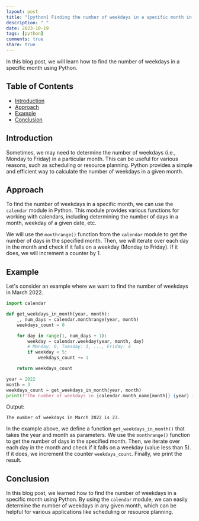 ```yaml
---
layout: post
title: "[python] Finding the number of weekdays in a specific month in Python"
description: " "
date: 2023-10-19
tags: [python]
comments: true
share: true
---
```


In this blog post, we will learn how to find the number of weekdays in a specific month using Python.

## Table of Contents

- [Introduction](#introduction)
- [Approach](#approach)
- [Example](#example)
- [Conclusion](#conclusion)

## Introduction

Sometimes, we may need to determine the number of weekdays (i.e., Monday to Friday) in a particular month. This can be useful for various reasons, such as scheduling or resource planning. Python provides a simple and efficient way to calculate the number of weekdays in a given month.

## Approach

To find the number of weekdays in a specific month, we can use the `calendar` module in Python. This module provides various functions for working with calendars, including determining the number of days in a month, weekday of a given date, etc.

We will use the `monthrange()` function from the `calendar` module to get the number of days in the specified month. Then, we will iterate over each day in the month and check if it falls on a weekday (Monday to Friday). If it does, we will increment a counter by 1.

## Example

Let's consider an example where we want to find the number of weekdays in March 2022.

```python
import calendar

def get_weekdays_in_month(year, month):
    _, num_days = calendar.monthrange(year, month)
    weekdays_count = 0

    for day in range(1, num_days + 1):
        weekday = calendar.weekday(year, month, day)
        # Monday: 0, Tuesday: 1, ..., Friday: 4
        if weekday < 5:
            weekdays_count += 1

    return weekdays_count

year = 2022
month = 3
weekdays_count = get_weekdays_in_month(year, month)
print(f"The number of weekdays in {calendar.month_name[month]} {year} is {weekdays_count}.")
```

Output:
```
The number of weekdays in March 2022 is 23.
```

In the example above, we define a function `get_weekdays_in_month()` that takes the year and month as parameters. We use the `monthrange()` function to get the number of days in the specified month. Then, we iterate over each day in the month and check if it falls on a weekday (value less than 5). If it does, we increment the counter `weekdays_count`. Finally, we print the result.

## Conclusion

In this blog post, we learned how to find the number of weekdays in a specific month using Python. By using the `calendar` module, we can easily determine the number of weekdays in any given month, which can be helpful for various applications like scheduling or resource planning.